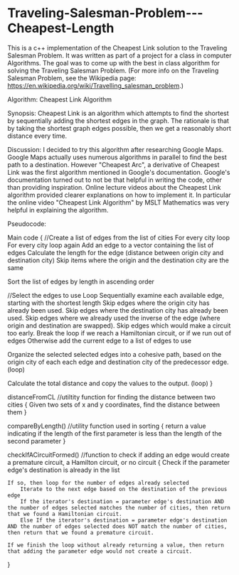 # Traveling-Salesman-Problem---Cheapest-Length

This is a c++ implementation of the Cheapest Link solution to the Traveling Salesman Problem. It was written as part of a project for a class in computer Algorithms. The goal was to come up with the best in class algorithm for solving the Traveling Salesman Problem. (For more info on the Traveling Salesman Problem, see the Wikipedia page: https://en.wikipedia.org/wiki/Travelling_salesman_problem.)

Algorithm: Cheapest Link Algorithm
 
Synopsis:
Cheapest Link is an algorithm which attempts to find the shortest by sequentially adding the shortest edges in the graph. The rationale is that by taking the shortest graph edges possible, then we get a reasonably short distance every time. 
 
Discussion:
I decided to try this algorithm after researching Google Maps. Google Maps actually uses numerous algorithms in parallel to find the best path to a destination. However "Cheapest Arc", a derivative of Cheapest Link was the first algorithm mentioned in Google's documentation. Google's documentation turned out to not be that helpful in writing the code, other than providing inspiration. Online lecture videos about the Cheapest Link algorithm provided clearer explanations on how to implement it. In particular the online video "Cheapest Link Algorithm" by MSLT Mathematics was very helpful in explaining the algorithm.
 
Pseudocode:
 
Main code
{
//Create a list of edges from the list of cities
For every city loop
    For every city loop again
        Add an edge to a vector containing the list of edges
        Calculate the length for the edge (distance between origin city and destination city)
        Skip items where the origin and the destination city are the same
 
Sort the list of edges by length in ascending order
 
//Select the edges to use
Loop
    Sequentially examine each available edge, starting with the shortest length
    Skip edges where the origin city has already been used.
    Skip edges where the destination city has already been used.
    Skip edges where we already used the inverse of the edge (where origin and destination are swapped).
    Skip edges which would make a circuit too early.
    Break the loop if we reach a Hamiltonian circuit, or if we run out of edges
    Otherwise add the current edge to a list of edges to use
 
Organize the selected selected edges into a cohesive path, based on the origin city of each each edge and destination city of the predecessor edge. (loop)
 
Calculate the total distance and copy the values to the output. (loop)
}
 
distanceFromCL //utiltity function for finding the distance between two cities
{ Given two sets of x and y coordinates, find the distance between them }
 
compareByLength() //utility function used in sorting
{ return a value indicating if the length of the first parameter is less than the length of the second parameter }
 
checkIfACircuitFormed() //function to check if adding an edge would create a premature circuit, a Hamilton circuit, or no circuit
{
    Check if the parameter edge's destination is already in the list
 
    If so, then loop for the number of edges already selected
        Iterate to the next edge based on the destination of the previous edge
        If the iterator's destination = parameter edge's destination AND the number of edges selected matches the number of cities, then return that we found a Hamiltonian circuit.
        Else If the iterator's destination = parameter edge's destination AND the number of edges selected does NOT match the number of cities, then return that we found a premature circuit.
        
    If we finish the loop without already returning a value, then return that adding the parameter edge would not create a circuit.
 
}
